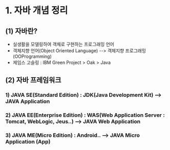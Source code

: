 # 1. 자바 개념 정리

## (1) 자바란?
- 실생활을 모델링하여 객체로 구현하는 프로그래밍 언어<br>
- 객체지향 언어(Object Oriented Language) --> 객체지향 프로그래밍(OOProgramming)<br>
- 제임스 고슬링 : IBM Green Project > Oak > Java<br>
	
## (2) 자바 프레임워크
### 1) JAVA SE(Standard Edition) : JDK(Java Development Kit) --> JAVA Application
### 2) JAVA EE(Enterprise Edition) : WAS(Web Application Server : Tomcat, WebLogic, Jeus..) --> JAVA Web Application
### 3) JAVA ME(Micro Edition) : Android.. --> JAVA Micro Application (App)
	